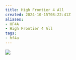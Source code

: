 ```yaml
---
title: High Frontier 4 All
created: 2024-10-15T08:22:41Z
aliases:
- HF4A
- High Frontier 4 All
tags:
- hf4a
---
```


<div class="banner">

![](../blog/20240505195015-map.jpg)

</div>
